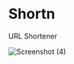 # Shortn
 URL Shortener

![Screenshot (4)](https://user-images.githubusercontent.com/42038709/96848564-356b8c00-1472-11eb-8f46-869d8ed1745d.png)
